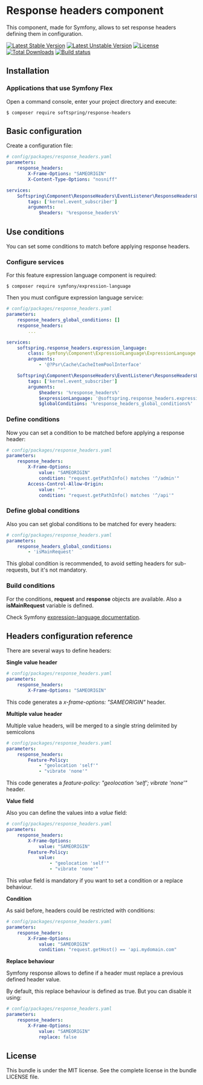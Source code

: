 # Response headers component

This component, made for Symfony, allows to set response headers defining them in configuration.

[![Latest Stable Version](https://poser.pugx.org/softspring/response-headers/v/stable.svg)](https://packagist.org/packages/softspring/response-headers)
[![Latest Unstable Version](https://poser.pugx.org/softspring/response-headers/v/unstable.svg)](https://packagist.org/packages/softspring/response-headers)
[![License](https://poser.pugx.org/softspring/response-headers/license.svg)](https://packagist.org/packages/softspring/response-headers)
[![Total Downloads](https://poser.pugx.org/softspring/response-headers/downloads)](https://packagist.org/packages/softspring/response-headers)
[![Build status](https://travis-ci.com/softspring/response-headers.svg?branch=master)](https://app.travis-ci.com/github/softspring/response-headers)

## Installation

### Applications that use Symfony Flex

Open a command console, enter your project directory and execute:

```console
$ composer require softspring/response-headers
```

## Basic configuration

Create a configuration file:

```yaml
# config/packages/response_headers.yaml
parameters:
    response_headers:
        X-Frame-Options: "SAMEORIGIN"
        X-Content-Type-Options: "nosniff"

services:
    Softspring\Component\ResponseHeaders\EventListener\ResponseHeadersListener:
        tags: ['kernel.event_subscriber']
        arguments:
            $headers: '%response_headers%'
```

## Use conditions 

You can set some conditions to match before applying response headers.

### Configure services

For this feature expression language component is required:

```console
$ composer require symfony/expression-language
```

Then you must configure expression language service:

```yaml
# config/packages/response_headers.yaml
parameters:
    response_headers_global_conditions: []
    response_headers:
        ...

services:
    softspring.response_headers.expression_language:
        class: Symfony\Component\ExpressionLanguage\ExpressionLanguage
        arguments:
            - '@?Psr\Cache\CacheItemPoolInterface'

    Softspring\Component\ResponseHeaders\EventListener\ResponseHeadersListener:
        tags: ['kernel.event_subscriber']
        arguments:
            $headers: '%response_headers%'
            $expressionLanguage: '@softspring.response_headers.expression_language'
            $globalConditions: '%response_headers_global_conditions%'
```

### Define conditions

Now you can set a condition to be matched before applying a response header:

```yaml
# config/packages/response_headers.yaml
parameters:
    response_headers:
        X-Frame-Options: 
            value: "SAMEORIGIN"
            condition: "request.getPathInfo() matches '^/admin'"
        Access-Control-Allow-Origin:
            value: "*"
            condition: "request.getPathInfo() matches '^/api'"
```

### Define global conditions

Also you can set global conditions to be matched for every headers:

```yaml
# config/packages/response_headers.yaml
parameters:
    response_headers_global_conditions:
        - 'isMainRequest'
```

This global condition is recommended, to avoid setting headers for sub-requests, but it's not mandatory.

### Build conditions

For the conditions, **request** and **response** objects are available. Also a **isMainRequest** variable is defined.

Check Symfony [expression-language documentation](https://symfony.com/doc/current/components/expression_language/syntax.html).

## Headers configuration reference

There are several ways to define headers:

**Single value header**

```yaml
# config/packages/response_headers.yaml
parameters:
    response_headers:
        X-Frame-Options: "SAMEORIGIN" 
```

This code generates a *x-frame-options: "SAMEORIGIN"* header.

**Multiple value header**

Multiple value headers, will be merged to a single string delimited by semicolons

```yaml
# config/packages/response_headers.yaml
parameters:
    response_headers:
        Feature-Policy:
            - "geolocation 'self'"
            - "vibrate 'none'" 
```

This code generates a *feature-policy: "geolocation 'self'; vibrate 'none'"* header.

**Value field**

Also you can define the values into a *value* field:

```yaml
# config/packages/response_headers.yaml
parameters:
    response_headers:
        X-Frame-Options: 
            value: "SAMEORIGIN" 
        Feature-Policy:
            value:
                - "geolocation 'self'"
                - "vibrate 'none'" 
```

This *value* field is mandatory if you want to set a condition or a replace behaviour.

**Condition**

As said before, headers could be restricted with conditions:

```yaml
# config/packages/response_headers.yaml
parameters:
    response_headers:
        X-Frame-Options: 
            value: "SAMEORIGIN"
            condition: "request.getHost() == 'api.mydomain.com"
```

**Replace behaviour**

Symfony response allows to define if a header must replace a previous defined header value. 

By default, this replace behaviour is defined as true. But you can disable it using:

```yaml
# config/packages/response_headers.yaml
parameters:
    response_headers:
        X-Frame-Options: 
            value: "SAMEORIGIN"
            replace: false
```

## License

This bundle is under the MIT license. See the complete license in the bundle LICENSE file.
